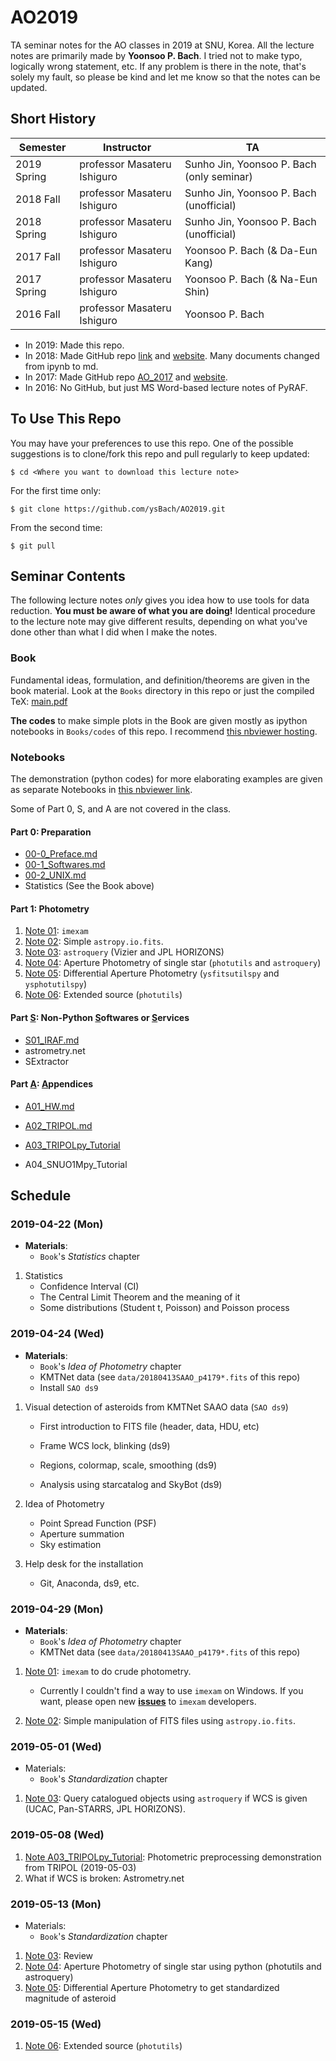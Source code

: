 # AO2019
TA seminar notes for the AO classes in 2019 at SNU, Korea. All the lecture notes are primarily made by **Yoonsoo P. Bach**. I tried not to make typo, logically wrong statement, etc. If any problem is there in the note, that's solely my fault, so please be kind and let me know so that the notes can be updated.



## Short History

| Semester    | Instructor                  | TA                                        |
| ----------- | --------------------------- | ----------------------------------------- |
| 2019 Spring | professor Masateru Ishiguro | Sunho Jin, Yoonsoo P. Bach (only seminar) |
| 2018 Fall   | professor Masateru Ishiguro | Sunho Jin, Yoonsoo P. Bach (unofficial)   |
| 2018 Spring | professor Masateru Ishiguro | Sunho Jin, Yoonsoo P. Bach (unofficial)   |
| 2017 Fall   | professor Masateru Ishiguro | Yoonsoo P. Bach (& Da-Eun Kang)           |
| 2017 Spring | professor Masateru Ishiguro | Yoonsoo P. Bach (& Na-Eun Shin)           |
| 2016 Fall   | professor Masateru Ishiguro | Yoonsoo P. Bach                           |

- In 2019: Made this repo.
- In 2018: Made GitHub repo [link](https://github.com/ysBach/AO_LectureNotes) and [website](https://ysbach.github.io/AO_LectureNotes/). Many documents changed from ipynb to md.
- In 2017: Made GitHub repo [AO_2017](https://github.com/ysBach/AO_2017) and [website](https://ysbach.github.io/AO_2017/). 
- In 2016: No GitHub, but just MS Word-based lecture notes of PyRAF.



## To Use This Repo

You may have your preferences to use this repo. One of the possible suggestions is to clone/fork this repo and pull regularly to keep updated:

```
$ cd <Where you want to download this lecture note>
```

For the first time only:

```
$ git clone https://github.com/ysBach/AO2019.git
```

From the second time:

```
$ git pull
```



## Seminar Contents

The following lecture notes *only* gives you idea how to use tools for data reduction. **You must be aware of what you are doing!** Identical procedure to the lecture note may give different results, depending on what you've done other than what I did when I make the notes.



### Book

Fundamental ideas, formulation, and definition/theorems are given in the book material. Look at the `Books` directory in this repo or just the compiled TeX: [main.pdf](https://github.com/ysBach/AO2019/blob/master/Books/main.pdf)

**The codes** to make simple plots in the Book are given mostly as ipython notebooks in `Books/codes` of this repo. I recommend [this nbviewer hosting](https://nbviewer.jupyter.org/github/ysbach/AO2019/tree/master/Books/codes/).



### Notebooks

The demonstration (python codes) for more elaborating examples are given as separate Notebooks in [this nbviewer link](https://nbviewer.jupyter.org/github/ysbach/AO2019/tree/master/Notebooks/).



Some of Part 0, S, and A are not covered in the class.

#### Part 0: Preparation

* [00-0_Preface.md](https://github.com/ysBach/AO2019/blob/master/Notebooks/00-0_Preface.md)
* [00-1_Softwares.md](https://github.com/ysBach/AO2019/blob/master/Notebooks/00-1_Softwares.md)
* [00-2_UNIX.md](https://github.com/ysBach/AO2019/blob/master/Notebooks/00-2_UNIX.md)
* Statistics (See the Book above)



#### Part 1: Photometry

1. [Note 01](https://nbviewer.jupyter.org/github/ysbach/AO2019/blob/master/Notebooks/01-imexam.ipynb): ``imexam`` 
2. [Note 02](https://nbviewer.jupyter.org/github/ysbach/AO2019/blob/master/Notebooks/02-Opening_FITS.ipynb): Simple ``astropy.io.fits``.
3. [Note 03](https://nbviewer.jupyter.org/github/ysbach/AO2019/blob/master/Notebooks/03-Query.ipynb): `astroquery` (Vizier and JPL HORIZONS)
4. [Note 04](https://nbviewer.jupyter.org/github/ysbach/AO2019/blob/master/Notebooks/04-Aperture_Phot_01.ipynb): Aperture Photometry of single star (`photutils` and `astroquery`)
5. [Note 05](https://nbviewer.jupyter.org/github/ysbach/AO2019/blob/master/Notebooks/05-Differential_Phot.ipynb): Differential Aperture Photometry (`ysfitsutilspy` and `ysphotutilspy`)
6. [Note 06](https://nbviewer.jupyter.org/github/ysbach/AO2019/blob/master/Notebooks/06-Extended_Sources.ipynb): Extended source (``photutils``)



#### Part <u>S</u>: Non-Python <u>S</u>oftwares or <u>S</u>ervices

* [S01_IRAF.md](https://github.com/ysBach/AO2019/blob/master/Notebooks/S01_IRAF.md)
* astrometry.net
* SExtractor

#### Part <u>A</u>: <u>A</u>ppendices

* [A01_HW.md](https://github.com/ysBach/AO2019/blob/master/Notebooks/A01_HW.md)
* [A02_TRIPOL.md](https://github.com/ysBach/AO2019/blob/master/Notebooks/A02_TRIPOL.md)
* [A03_TRIPOLpy_Tutorial](https://nbviewer.jupyter.org/github/ysbach/AO2019/blob/master/Notebooks/A03_TRIPOLpy_Tutorial.ipynb)

* A04_SNUO1Mpy_Tutorial



## Schedule

### 2019-04-22 (Mon)

* **Materials**: 
  * ``Book``'s *Statistics* chapter 

1. Statistics
   * Confidence Interval (CI)
   * The Central Limit Theorem and the meaning of it
   * Some distributions (Student t, Poisson) and Poisson process



### 2019-04-24 (Wed)

* **Materials**:
  * ``Book``'s *Idea of Photometry* chapter
  * KMTNet data (see `data/20180413SAAO_p4179*.fits` of this repo)
  * Install ``SAO ds9``

1. Visual detection of asteroids from KMTNet SAAO data (`SAO ds9`)

   * First introduction to FITS file (header, data, HDU, etc)

   * Frame WCS lock, blinking (ds9)
   * Regions, colormap, scale, smoothing (ds9)
   * Analysis using starcatalog and SkyBot (ds9)

2. Idea of Photometry

   * Point Spread Function (PSF)
   * Aperture summation
   * Sky estimation

3. Help desk for the installation
   * Git, Anaconda, ds9, etc.



### 2019-04-29 (Mon)

* **Materials**: 
  * ``Book``'s *Idea of Photometry* chapter
  * KMTNet data (see `data/20180413SAAO_p4179*.fits` of this repo)

1. [Note 01](https://nbviewer.jupyter.org/github/ysbach/AO2019/blob/master/Notebooks/01-imexam.ipynb): ``imexam`` to do crude photometry.

   - Currently I couldn't find a way to use ``imexam`` on Windows. If you want, please open new [**issues**](https://github.com/spacetelescope/imexam/issues) to ``imexam`` developers.
   
2. [Note 02](https://nbviewer.jupyter.org/github/ysbach/AO2019/blob/master/Notebooks/02-Opening_FITS.ipynb): Simple manipulation of FITS files using ``astropy.io.fits``.

   

### 2019-05-01 (Wed)

* Materials:
  * ``Book``'s *Standardization* chapter

1. [Note 03](https://nbviewer.jupyter.org/github/ysbach/AO2019/blob/master/Notebooks/03-Query.ipynb): Query catalogued objects using `astroquery` if WCS is given (UCAC, Pan-STARRS, JPL HORIZONS).



### 2019-05-08 (Wed)

1. [Note A03_TRIPOLpy_Tutorial](https://nbviewer.jupyter.org/github/ysbach/AO2019/blob/master/Notebooks/A03_TRIPOLpy_Tutorial.ipynb): Photometric preprocessing demonstration from TRIPOL (2019-05-03)
3. What if WCS is broken: Astrometry.net



### 2019-05-13 (Mon)

* Materials:
  * ``Book``'s *Standardization* chapter

1. [Note 03](https://nbviewer.jupyter.org/github/ysbach/AO2019/blob/master/Notebooks/03-Query.ipynb): Review
2. [Note 04](https://nbviewer.jupyter.org/github/ysbach/AO2019/blob/master/Notebooks/04-Aperture_Phot_01.ipynb): Aperture Photometry of single star using python (photutils and astroquery)
3. [Note 05](https://nbviewer.jupyter.org/github/ysbach/AO2019/blob/master/Notebooks/05-Differential_Phot.ipynb): Differential Aperture Photometry to get standardized magnitude of asteroid



### 2019-05-15 (Wed)

1. [Note 06](https://nbviewer.jupyter.org/github/ysbach/AO2019/blob/master/Notebooks/06-Extended_Sources.ipynb): Extended source (``photutils``)